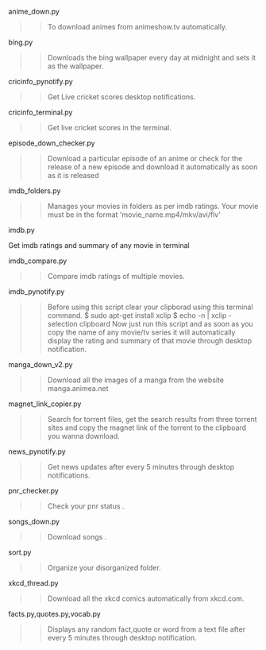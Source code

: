 anime_down.py

>> To download animes from animeshow.tv automatically.

bing.py

>> Downloads the bing wallpaper every day at midnight and sets it as the wallpaper.

cricinfo_pynotify.py

>> Get Live cricket scores desktop notifications.

cricinfo_terminal.py

>> Get live cricket scores in the terminal.

episode_down_checker.py

>> Download a particular episode of an anime or check for the release of a new episode and download it automatically as soon as it is released

imdb_folders.py

>> Manages your movies in folders as per imdb ratings. Your movie must be in the format 'movie_name.mp4/mkv/avi/flv'

imdb.py

Get imdb ratings and summary of any movie in terminal

imdb_compare.py

>> Compare imdb ratings of multiple movies.

imdb_pynotify.py

>>Before using this script clear your clipborad using this terminal command.
$ sudo apt-get install xclip
$ echo -n | xclip -selection clipboard
Now just run this script and as soon as you copy the name of any movie/tv series it will automatically display the rating and summary of that movie through desktop notification.

manga_down_v2.py

>> Download all the images of a manga from the website manga.animea.net

magnet_link_copier.py

>> Search for torrent files, get the search results from three torrent sites and copy the magnet link of the torrent to the clipboard you wanna download.

news_pynotify.py

>> Get news updates after every 5 minutes through desktop notifications.

pnr_checker.py

>> Check your pnr status .

songs_down.py

>> Download songs .

sort.py

>> Organize your disorganized folder.

xkcd_thread.py

>> Download all the xkcd comics automatically from xkcd.com.

facts.py,quotes.py,vocab.py

>> Displays any random fact,quote or word from a text file after every 5 minutes through desktop notification.


